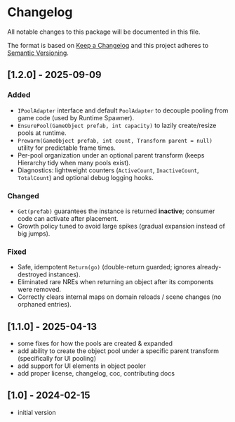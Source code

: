 # Changelog
All notable changes to this package will be documented in this file.

The format is based on [Keep a Changelog](http://keepachangelog.com/en/1.0.0/)
and this project adheres to [Semantic Versioning](http://semver.org/spec/v2.0.0.html).

## [1.2.0] - 2025-09-09
### Added
- `IPoolAdapter` interface and default `PoolAdapter` to decouple pooling from game code (used by Runtime Spawner).
- `EnsurePool(GameObject prefab, int capacity)` to lazily create/resize pools at runtime.
- `Prewarm(GameObject prefab, int count, Transform parent = null)` utility for predictable frame times.
- Per-pool organization under an optional parent transform (keeps Hierarchy tidy when many pools exist).
- Diagnostics: lightweight counters (`ActiveCount`, `InactiveCount`, `TotalCount`) and optional debug logging hooks.

### Changed
- `Get(prefab)` guarantees the instance is returned **inactive**; consumer code can activate after placement.
- Growth policy tuned to avoid large spikes (gradual expansion instead of big jumps).

### Fixed
- Safe, idempotent `Return(go)` (double-return guarded; ignores already-destroyed instances).
- Eliminated rare NREs when returning an object after its components were removed.
- Correctly clears internal maps on domain reloads / scene changes (no orphaned entries).

## [1.1.0] - 2025-04-13
- some fixes for how the pools are created & expanded
- add ability to create the object pool under a specific parent transform (specifically for UI pooling)
- add support for UI elements in object pooler
- add proper license, changelog, coc, contributing docs

## [1.0] - 2024-02-15
- initial version

